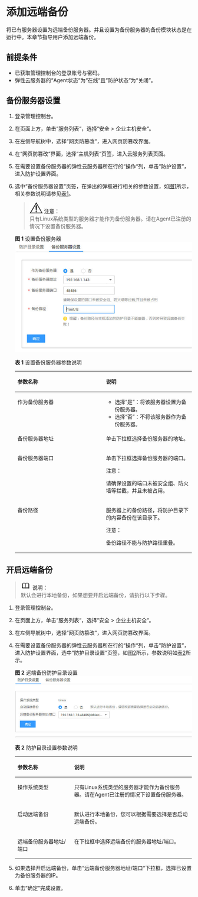 # 添加远端备份<a name="ZH-CN_TOPIC_0116058067"></a>

将已有服务器设置为远端备份服务器。并且设置为备份服务器的备份模块状态是在运行中。本章节指导用户添加远端备份。

## 前提条件<a name="section2256777914731"></a>

-   已获取管理控制台的登录账号与密码。
-   弹性云服务器的“Agent状态“为“在线“且“防护状态“为“关闭“。

## 备份服务器设置<a name="section18629932141819"></a>

1.  登录管理控制台。
2.  在页面上方，单击“服务列表“，选择“安全  \>  企业主机安全“。
3.  在左侧导航树中，选择“网页防篡改“，进入网页防篡改界面。
4.  在“网页防篡改“界面，选择“主机列表“页签，进入云服务列表页面。
5.  在需要设置备份服务器的弹性云服务器所在行的“操作“列，单击“防护设置“，进入防护设置界面。
6.  选中“备份服务器设置“页签，在弹出的弹框进行相关的参数设置，如[图1](#fig9234184561612)所示，相关参数说明请参见[表1](#table1423774551618)。

    >![](public_sys-resources/icon-notice.gif) **注意：**   
    >只有Linux系统类型的服务器才能作为备份服务器。请在Agent已注册的情况下设置备份服务器。  

    **图 1**  设置备份服务器<a name="fig9234184561612"></a>  
    ![](figures/设置备份服务器.jpg "设置备份服务器")

    **表 1**  设置备份服务器参数说明

    <a name="table1423774551618"></a>
    <table><thead align="left"><tr id="row2234145121611"><th class="cellrowborder" valign="top" width="50%" id="mcps1.2.3.1.1"><p id="p623494551611"><a name="p623494551611"></a><a name="p623494551611"></a>参数名称</p>
    </th>
    <th class="cellrowborder" valign="top" width="50%" id="mcps1.2.3.1.2"><p id="p2234154513161"><a name="p2234154513161"></a><a name="p2234154513161"></a>说明</p>
    </th>
    </tr>
    </thead>
    <tbody><tr id="row92368451164"><td class="cellrowborder" valign="top" width="50%" headers="mcps1.2.3.1.1 "><p id="p112340459162"><a name="p112340459162"></a><a name="p112340459162"></a>作为备份服务器</p>
    </td>
    <td class="cellrowborder" valign="top" width="50%" headers="mcps1.2.3.1.2 "><a name="ul8236154512167"></a><a name="ul8236154512167"></a><ul id="ul8236154512167"><li>选择<span class="parmvalue" id="parmvalue1523611455161"><a name="parmvalue1523611455161"></a><a name="parmvalue1523611455161"></a>“是”</span>：将该服务器设置为备份服务器。</li><li>选择<span class="parmvalue" id="parmvalue192361945131616"><a name="parmvalue192361945131616"></a><a name="parmvalue192361945131616"></a>“否”</span>：不将该服务器作为备份服务器。</li></ul>
    </td>
    </tr>
    <tr id="row18236745141617"><td class="cellrowborder" valign="top" width="50%" headers="mcps1.2.3.1.1 "><p id="p1123610454164"><a name="p1123610454164"></a><a name="p1123610454164"></a>备份服务器地址</p>
    </td>
    <td class="cellrowborder" valign="top" width="50%" headers="mcps1.2.3.1.2 "><p id="p15236194513168"><a name="p15236194513168"></a><a name="p15236194513168"></a>单击下拉框选择备份服务器的地址。</p>
    </td>
    </tr>
    <tr id="row623714581616"><td class="cellrowborder" valign="top" width="50%" headers="mcps1.2.3.1.1 "><p id="p6236445191617"><a name="p6236445191617"></a><a name="p6236445191617"></a>备份服务器端口</p>
    </td>
    <td class="cellrowborder" valign="top" width="50%" headers="mcps1.2.3.1.2 "><p id="p182361845131618"><a name="p182361845131618"></a><a name="p182361845131618"></a>单击下拉框选择备份服务器的端口。</p>
    <div class="notice" id="note1223719452163"><a name="note1223719452163"></a><a name="note1223719452163"></a><span class="noticetitle"> 注意： </span><div class="noticebody"><p id="p13237845101610"><a name="p13237845101610"></a><a name="p13237845101610"></a>请确保设置的端口未被安全组、防火墙等拦截，并且未被占用。</p>
    </div></div>
    </td>
    </tr>
    <tr id="row023717458167"><td class="cellrowborder" valign="top" width="50%" headers="mcps1.2.3.1.1 "><p id="p1323714519165"><a name="p1323714519165"></a><a name="p1323714519165"></a>备份路径</p>
    </td>
    <td class="cellrowborder" valign="top" width="50%" headers="mcps1.2.3.1.2 "><p id="p142378454161"><a name="p142378454161"></a><a name="p142378454161"></a>服务器上的备份路径，将防护目录下的内容备份在该目录下。</p>
    <div class="notice" id="note172371458160"><a name="note172371458160"></a><a name="note172371458160"></a><span class="noticetitle"> 注意： </span><div class="noticebody"><p id="p02371045151611"><a name="p02371045151611"></a><a name="p02371045151611"></a>备份路径不能与防护路径重叠。</p>
    </div></div>
    </td>
    </tr>
    </tbody>
    </table>


## 开启远端备份<a name="section9700113594419"></a>

>![](public_sys-resources/icon-note.gif) **说明：**   
>默认会进行本地备份，如果想要开启远端备份，请执行以下步骤。  

1.  登录管理控制台。
2.  在页面上方，单击“服务列表“，选择“安全  \>  企业主机安全“。
3.  在左侧导航树中，选择“网页防篡改“，进入网页防篡改界面。
4.  在需要设置备份服务器的弹性云服务器所在行的“操作“列，单击“防护设置“，进入防护设置界面，选中“防护目录设置“页签，如[图2](#fig1824482172911)所示，参数说明如[表2](#table0837761538)所示。

    **图 2**  远端备份防护目录设置<a name="fig1824482172911"></a>  
    ![](figures/远端备份防护目录设置.jpg "远端备份防护目录设置")

    **表 2**  防护目录设置参数说明

    <a name="table0837761538"></a>
    <table><thead align="left"><tr id="row98371961335"><th class="cellrowborder" valign="top" width="32%" id="mcps1.2.3.1.1"><p id="p1321413174315"><a name="p1321413174315"></a><a name="p1321413174315"></a>参数名称</p>
    </th>
    <th class="cellrowborder" valign="top" width="68%" id="mcps1.2.3.1.2"><p id="p188371561339"><a name="p188371561339"></a><a name="p188371561339"></a>说明</p>
    </th>
    </tr>
    </thead>
    <tbody><tr id="row2837361435"><td class="cellrowborder" valign="top" width="32%" headers="mcps1.2.3.1.1 "><p id="p1783712610310"><a name="p1783712610310"></a><a name="p1783712610310"></a>操作系统类型</p>
    </td>
    <td class="cellrowborder" valign="top" width="68%" headers="mcps1.2.3.1.2 "><p id="p108371761038"><a name="p108371761038"></a><a name="p108371761038"></a>只有Linux系统类型的服务器才能作为备份服务器。请在Agent已注册的情况下设置备份服务器。</p>
    </td>
    </tr>
    <tr id="row7837156436"><td class="cellrowborder" valign="top" width="32%" headers="mcps1.2.3.1.1 "><p id="p208377612320"><a name="p208377612320"></a><a name="p208377612320"></a>启动远端备份</p>
    </td>
    <td class="cellrowborder" valign="top" width="68%" headers="mcps1.2.3.1.2 "><p id="p683710617316"><a name="p683710617316"></a><a name="p683710617316"></a>默认进行本地备份，您可以根据需要选择是否启动远端备份。</p>
    </td>
    </tr>
    <tr id="row1283713613312"><td class="cellrowborder" valign="top" width="32%" headers="mcps1.2.3.1.1 "><p id="p12838126034"><a name="p12838126034"></a><a name="p12838126034"></a>远端备份服务器地址/端口</p>
    </td>
    <td class="cellrowborder" valign="top" width="68%" headers="mcps1.2.3.1.2 "><p id="p08381461936"><a name="p08381461936"></a><a name="p08381461936"></a>在下拉框中选择远端备份的服务器地址/端口。</p>
    </td>
    </tr>
    </tbody>
    </table>

5.  如果选择开启远端备份，单击“远端备份服务器地址/端口“下拉框，选择已设置为备份服务器的IP。
6.  单击“确定“完成设置。

